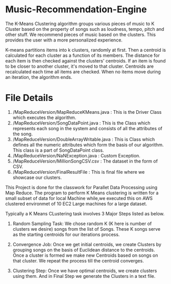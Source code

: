 # Music-Recommendation-Engine 

The K-Means Clustering algorithm groups various pieces of music to K Cluster 
based on the property of songs such as loudness, tempo, pitch and other stuff. 
We recommend pieces of music based on the clusters. This provides the user with
a more personalized experience. 

K-means partitions items into k clusters, randomly at first. Then a centroid is 
calculated for each cluster as a function of its members. The distance for each
item is then checked against the clusters' centroids. If an item is found to be
closer to another cluster, it's moved to that cluster. Centroids are recalculated
each time all items are checked. When no items move during an iteration, the 
algorithm ends.

# File Details 

1. /MapReduceVersion/MapReduceKMeans.java : This is the Driver Class which executes the algorithm.
2. /MapReduceVersion/SongDataPoint.java : This is the Class which represents each song in the system and consists of all the attributes of the song.
3. /MapReduceVersion/DoubleArrayWritable.java : This is Class which defines all the numeric attributes which form the basis of our algorithm. This class is a part of SongDataPoint class.
4. /MapReduceVersion/NaNException.java : Custom Exception.
5. /MapReduceVersion/MillionSongCSV.csv : The dataset in the form of CSV.
6. /MapReduceVersion/FinalResultFile : This is final file where we showcase our clusters. 

This Project is done for the classwork for Parallet Data Processing using
Map Reduce. The program to perform K Means clustering is written for a small subset 
of data for local Machine while,we executed this on AWS clustered environmet 
of 10 EC2 Large machines for a large dataset. 
 
Typically a K Means CLustering task involves 3 Major Steps listed as below.
 
1) Random Sampling Task: We chose random K (K here is number of clusters we 
  desire) songs from the list of Songs. These K songs serve as the starting
  centroids for our iterations process.
 
2) Convergence Job: Once we get initial centroids, we create Clusters by 
   grouping songs on the basis of Euclidean distance to the centroids. 
   Once a cluster is formed we make new Centroids based on songs on that
  cluster. We repeat the process till the centroid converges.
   
3) Clustering Step: Once we have optimal centroids, we create clusters using
   them. And in Final Step we generate the Clusters in a text file.

